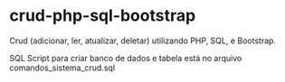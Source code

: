 # crud-php-sql-bootstrap
Crud (adicionar, ler, atualizar, deletar) utilizando PHP, SQL, e Bootstrap.

SQL Script para criar banco de dados e tabela está no arquivo comandos_sistema_crud.sql 
